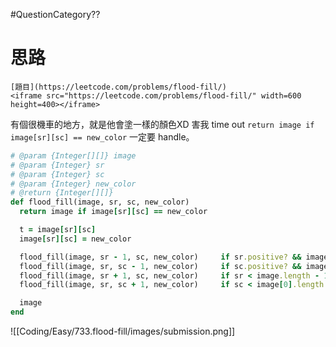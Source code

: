 #QuestionCategory??

# 思路

```ad-note
[題目](https://leetcode.com/problems/flood-fill/)
<iframe src="https://leetcode.com/problems/flood-fill/" width=600 height=400></iframe>
```

有個很機車的地方，就是他會塗一樣的顏色XD 害我 time out
`return image if image[sr][sc] == new_color` 一定要 handle。

```ruby
# @param {Integer[][]} image
# @param {Integer} sr
# @param {Integer} sc
# @param {Integer} new_color
# @return {Integer[][]}
def flood_fill(image, sr, sc, new_color)
  return image if image[sr][sc] == new_color

  t = image[sr][sc]
  image[sr][sc] = new_color

  flood_fill(image, sr - 1, sc, new_color)     if sr.positive? && image[sr - 1][sc] == t
  flood_fill(image, sr, sc - 1, new_color)     if sc.positive? && image[sr][sc - 1] == t
  flood_fill(image, sr + 1, sc, new_color)     if sr < image.length - 1 && image[sr + 1][sc] == t
  flood_fill(image, sr, sc + 1, new_color)     if sc < image[0].length - 1 && image[sr][sc + 1] == t

  image
end
```


![[Coding/Easy/733.flood-fill/images/submission.png]]